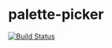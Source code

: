 # palette-picker
[![Build Status](https://travis-ci.org/JackLaird0/palette-picker.svg?branch=master)](https://travis-ci.org/JackLaird0/palette-picker)
